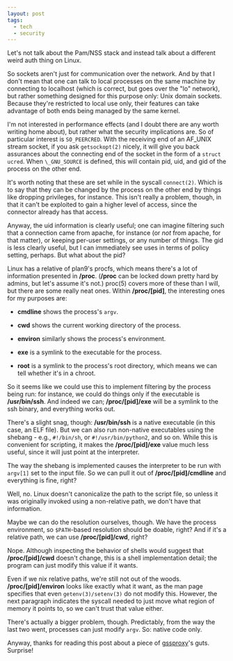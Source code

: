 ```yaml
---
layout: post
tags:
  - tech
  - security
---
```


Let's not talk about the Pam/NSS stack and instead talk about a different
weird auth thing on Linux.

So sockets aren't just for communication over the network.  And by that I
don't mean that one can talk to local processes on the same machine by
connecting to localhost (which is correct, but goes over the "lo" network),
but rather something designed for this purpose only: Unix domain sockets.
Because they're restricted to local use only, their features can take
advantage of both ends being managed by the same kernel.

I'm not interested in performance effects (and I doubt there are any worth
writing home about), but rather what the security implications are.  So of
particular interest is `SO_PEERCRED`.  With the receiving end of an AF\_UNIX
stream socket, if you ask `getsockopt(2)` nicely, it will give you back
assurances about the connecting end of the socket in the form of a `struct
ucred`.  When `\_GNU_SOURCE` is defined, this will contain pid, uid, and gid
of the process on the other end.

It's worth noting that these are set while in the syscall `connect(2)`.  Which
is to say that they can be changed by the process on the other end by things
like dropping privileges, for instance.  This isn't really a problem, though,
in that it can't be exploited to gain a higher level of access, since the
connector already has that access.

Anyway, the uid information is clearly useful; one can imagine filtering such
that a connection came from apache, for instance (or *not* from apache, for
that matter), or keeping per-user settings, or any number of things.  The gid
is less clearly useful, but I can immediately see uses in terms of policy
setting, perhaps.  But what about the pid?

Linux has a relative of plan9's procfs, which means there's a lot of
information presented in **/proc**.  (**/proc** can be locked down pretty hard
by admins, but let's assume it's not.)  proc(5) covers more of these than I
will, but there are some really neat ones.  Within **/proc/[pid]**, the
interesting ones for my purposes are:

- **cmdline** shows the process's `argv`.

- **cwd** shows the current working directory of the process.

- **environ** similarly shows the process's environment.

- **exe** is a symlink to the executable for the process.

- **root** is a symlink to the process's root directory, which means we can
  tell whether it's in a chroot.
  
So it seems like we could use this to implement filtering by the process being
run: for instance, we could do things only if the executable is
**/usr/bin/ssh**.  And indeed we can; **/proc/[pid]/exe** will be a symlink to
the ssh binary, and everything works out.

There's a slight snag, though: **/usr/bin/ssh** is a native executable (in
this case, an ELF file).  But we can also run non-native executables using the
shebang - e.g., `#!/bin/sh`, or `#!/usr/bin/python2`, and so on.  While this
is convenient for scripting, it makes the **/proc/[pid]/exe** value much less
useful, since it will just point at the interpreter.

The way the shebang is implemented causes the interpreter to be run with
`argv[1]` set to the input file.  So we can pull it out of
**/proc/[pid]/cmdline** and everything is fine, right?

Well, no.  Linux doesn't canonicalize the path to the script file, so unless
it was originally invoked using a non-relative path, we don't have that
information.

Maybe we can do the resolution ourselves, though.  We have the process
environment, so `$PATH`-based resolution should be doable, right?  And if it's
a relative path, we can use **/proc/[pid]/cwd**, right?

Nope.  Although inspecting the behavior of shells would suggest that
**/proc/[pid]/cwd** doesn't change, this is a shell implementation detail; the
program can just modify this value if it wants.

Even if we nix relative paths, we're still not out of the woods.
**/proc/[pid]/environ** looks like exactly what it want, as the man page
specifies that even `getenv(3)/setenv(3)` do not modify this.  However, the
next paragraph indicates the syscall needed to just move what region of memory
it points to, so we can't trust that value either.

There's actually a bigger problem, though.  Predictably, from the way the last
two went, processes can just modify `argv`.  So: native code only.

Anyway, thanks for reading this post about a piece of
[gssproxy](https://pagure.io/gssproxy)'s guts.  Surprise!
